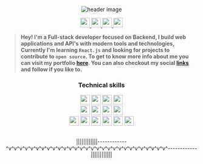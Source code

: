 <p align="center">
  <img src="https://user-images.githubusercontent.com/78981177/208293926-465377eb-4812-4c4a-b312-0e66281a697c.png" alt="header image"/>
</p>

<p align="center">
  <a href="https://twitter.com/rupali_codes">
    <img src="https://img.shields.io/badge/-Twitter-03a9fc" height=25/>
    
  </a>
  
   <a href="https://rupali-codes.netlify.app">
    <img src="https://img.shields.io/badge/-Portfolio-fcc203" height=25/>
  </a>
  
  <a href="https://www.linkedin.com/in/rupali-codes">
    <img src="https://img.shields.io/badge/-Linkedin-0681bf" height=25/>
  </a>
  
   <a href="mailto:rupali7487@gmail.com">
    <img src="https://img.shields.io/badge/-Email-0bb806" height=25/>
  </a>
 
</p>

> **Hey! I'm a Full-stack developer focused on Backend, I build web applications and API's with modern tools and technologies, Currently I'm learning ```React.js``` and looking for projects to contribute to ```open source```. To get to know more info about me you can visit my portfolio [here](https://rupali-codes.netlify.app). You can also checkout my social [links]((https://linktr.ee/rupali_codes)) and follow if you like to.**

### <p align="center">Technical skills</p>

<div align="center">
  <img src="https://img.shields.io/badge/-JavaScript-f7f302" height=25/> 
  <img src="https://img.shields.io/badge/-Node.js-green" height=25/> 
  <img src="https://img.shields.io/badge/-MongoDB-1d6e32" height=25/> 
  <img src="https://img.shields.io/badge/-Express.js-9fa4a6" height=25/> <br/> 
  <img src="https://img.shields.io/badge/-Mongoose.js-birghtgreen" height=25/> 
  <img src="https://img.shields.io/badge/-JWT-fc0af8" height=25/>
  <img src="https://img.shields.io/badge/-HTML5-critical" height=25/> 
  <img src="https://img.shields.io/badge/-CSS3-blue" height=25/> <br/> 
  <img src="https://img.shields.io/badge/-Bootsrtap-blueviolet" height=25/> 
  <img src="https://img.shields.io/badge/-TailwindCSS-9cf" height=25/> 
  <img src="https://img.shields.io/badge/-MySQL-065b70" height=25/>
  <img src="https://img.shields.io/badge/-Git-red" height=25/> 
  <img src="https://img.shields.io/badge/-Wordpress-02aef7" height=25/> 
  <img src="https://img.shields.io/badge/-Github-1a1619" height=25/> 
</div>


<p align="center">
  <br/>
 ||||||||||||------------^v^v^v^v^v^v^v^v^v^v^v^v^v^v^v^v^v^v^v^v^v^v^v^v^v^v^v^v^v^------------||||||||||||
</p>
